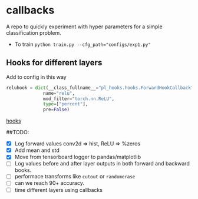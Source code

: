 # callbacks
A repo to quickly experiment with hyper parameters for a simple classification problem. 

- To train `python train.py --cfg_path="configs/exp1.py"`

## Hooks for different layers 
Add to config in this way
```python
reluhook = dict(__class_fullname__="pl_hooks.hooks.ForwardHookCallback", 
              name="relu",
              mod_filter="torch.nn.ReLU", 
              type=["percent"], 
              pre=False)
```

[hooks](img/relu.png)


##TODO:
- [x] Log forward values conv2d => hist, ReLU => %zeros 
- [x] Add mean and std
- [x] Move from tensorboard logger to pandas/matplotlib
- [ ] Log values before and after layer outputs in both forward and backward books. 
- [ ] performace transforms like `cutout` or `randomerase`
- [ ] can we reach 90+ accuracy.
- [ ] time different layers using callbacks 